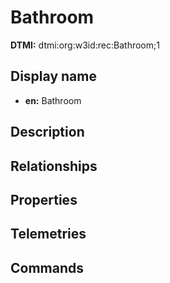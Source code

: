 # Bathroom
**DTMI:** dtmi:org:w3id:rec:Bathroom;1
## Display name
- **en:** Bathroom
## Description
## Relationships
## Properties
## Telemetries
## Commands
